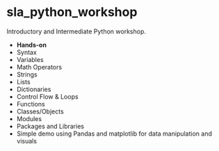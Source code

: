 # sla_python_workshop
Introductory and Intermediate Python workshop.

* **Hands-on**
 * Syntax
 * Variables
 * Math Operators
 * Strings
 * Lists
 * Dictionaries
 * Control Flow & Loops
 * Functions
 * Classes/Objects
 * Modules 
 * Packages and Libraries
 * Simple demo using Pandas and matplotlib for data manipulation and visuals
